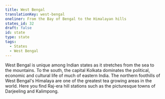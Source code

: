 ```yaml
---
title: West Bengal
translationKey: west-bengal
oneliner: From the Bay of Bengal to the Himalayan hills
states_id: 32
draft: false
id: state
type: state
tags:
  - States
  - West Bengal
---
```

West Bengal is unique among Indian states as it stretches from the sea to the mountains.     To the south, the capital Kolkata dominates the political, economic and cultural life of much of eastern India.     The northern foothills of West Bengal's Himalaya are one of the greatest tea growing areas in the world. Here you find Raj-era hill stations such as the picturesque towns of Darjeeling and Kalimpong.  